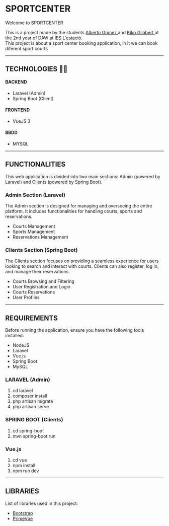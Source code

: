 <h1>SPORTCENTER</h1>

<p style="text-align: justify">Welcome to SPORTCENTER<br>
  
This is a project made by the students <a href="https://github.com/albertogomezz">Alberto Gomez </a> and  <a href="https://github.com/kikogilabert">Kiko Gilabert </a>  at the 2nd year of DAW  at <a href="https://portal.edu.gva.es/iestacio/">IES L'estació</a>.<br>
This project is about a sport center booking application, in it we can book diferent sport courts</p>
<hr>

<h2>TECHNOLOGIES 👨‍💻</h2>
 
<h4>BACKEND</h4>
<ul>
  <li>Laravel (Admin)</li>
  <li>Spring Boot (Client)</li>
</ul>

<h4>FRONTEND</h4>
<ul>
  <li>VueJS 3</li>
</ul>

<h4>BBDD</h4>
<ul>
  <li>MYSQL</li>
</ul>
<hr>

<h2>FUNCTIONALITIES</h2>
 
<p>This web application is divided into two main sections: Admin (powered by Laravel) and Clients (powered by Spring Boot).</p>

<h3>Admin Section (Laravel)</h3>
<p>The Admin section is designed for managing and overseeing the entire platform. It includes functionalities for handling courts, sports and reservations.</p>
<ul>
  <li>Courts Management</li>
  <li>Sports Management</li>
  <li>Reservations Management</li>
</ul>

<h3>Clients Section (Spring Boot)</h3>
<p>The Clients section focuses on providing a seamless experience for users looking to search and interact with courts. Clients can also register, log in, and manage their reservations.</p>
<ul>
  <li>Courts Browsing and Filtering</li>
  <li>User Registration and Login</li>
  <li>Courts Reservations</li>
  <li>User Profiles</li>
</ul>

<hr>

<h2>REQUIREMENTS</h2>

<p>Before running the application, ensure you have the following tools installed:</p>
<ul>
  <li>NodeJS</li>
  <li>Laravel</li>
  <li>Vue.js</li>
  <li>Spring Boot</li>
  <li>MySQL</li>
</ul>

<h3>LARAVEL (Admin)</h3>
<ol>
  <li>cd laravel</li>
  <li>composer install</li>
  <li>php artisan migrate</li>
  <li>php artisan serve</li>
</ol>

<h3>SPRING BOOT (Clients)</h3>
<ol>
  <li>cd spring-boot</li>
  <li>mvn spring-boot:run</li>
</ol>

<h3>Vue.js</h3>
<ol>
  <li>cd vue</li>
  <li>npm install</li>
  <li>npm run dev</li>
</ol>

<hr>

<h2>LIBRARIES</h2>

<p>List of libraries used in this project:</p>
<ul>
  <li><a href="https://getbootstrap.com/">Bootstrap</a></li>
  <li><a href="https://primevue.org/">PrimeVue</a></li>
</ul>
